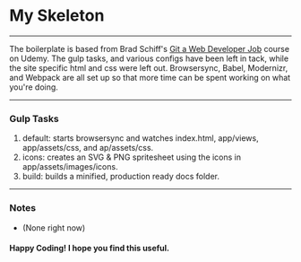 # My Skeleton

-----------------------------

The boilerplate is based from Brad Schiff's [Git a Web Developer Job](https://www.udemy.com/git-a-web-developer-job-mastering-the-modern-workflow/learn/v4/content) course on Udemy.
The gulp tasks, and various configs have been left in tack, while the site specific html and css were left out. Browsersync, Babel, Modernizr, and Webpack are all set up so that more time can be spent working on what you're doing. 

-----------------------------

### Gulp Tasks

1.  default: starts browsersync and watches index.html, app/views, app/assets/css, and ap/assets/css.
2.  icons: creates an SVG & PNG spritesheet using the icons in app/assets/images/icons.
3.  build: builds a minified, production ready docs folder.

-----------------------------

### Notes

-  (None right now)

#### Happy Coding! I hope you find this useful.
